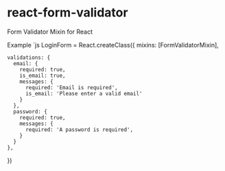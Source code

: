 # react-form-validator
Form Validator Mixin for React

Example
`js
  LoginForm = React.createClass({
    mixins: [FormValidatorMixin],
  
    validations: {
      email: {
        required: true,
        is_email: true,
        messages: {
          required: 'Email is required',
          is_email: 'Please enter a valid email'
        }
      },
      password: {
        required: true,
        messages: {
          required: 'A password is required',
        }
      }
    },
  })
